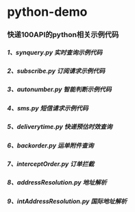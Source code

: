 # python-demo

### 快递100API的python相关示例代码


##### 1、synquery.py 实时查询示例代码
##### 2、subscribe.py 订阅请求示例代码
##### 3、autonumber.py 智能判断示例代码
##### 4、sms.py 短信请求示例代码
##### 5、deliverytime.py 快递预估时效查询
##### 6、backorder.py 运单附件查询
##### 7、interceptOrder.py 订单拦截
##### 8、addressResolution.py 地址解析
##### 9、intAddressResolution.py 国际地址解析